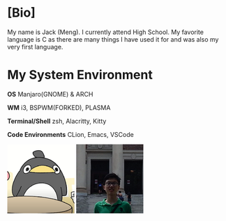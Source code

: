 # [Bio]

My name is Jack (Meng). I currently attend High School. My favorite language is C as there are many things I have used it for and was also my very first language.

# My System Environment

**OS** Manjaro(GNOME) & ARCH

**WM** i3, BSPWM(FORKED), PLASMA

**Terminal/Shell** zsh, Alacritty, Kitty

**Code Environments** CLion, Emacs, VSCode

![](../approachcircle_154x159.png) ![](../59348948392.png)
